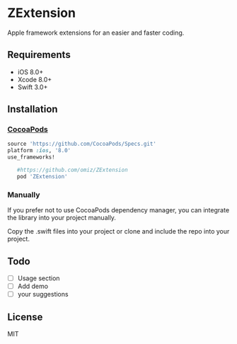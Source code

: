 # ZExtension
Apple framework extensions for an easier and faster coding.

## Requirements

- iOS 8.0+
- Xcode 8.0+
- Swift 3.0+

## Installation

### [CocoaPods](http://cocoapods.org)

```ruby
source 'https://github.com/CocoaPods/Specs.git'
platform :ios, '8.0'
use_frameworks!

   #https://github.com/omiz/ZExtension
   pod 'ZExtension'
```

### Manually

If you prefer not to use CocoaPods dependency manager, you can integrate the library into your project manually.

Copy the .swift files into your project or clone and include the repo into your project.

## Todo
- [ ] Usage section
- [ ] Add demo
- [ ] your suggestions

## License

MIT
